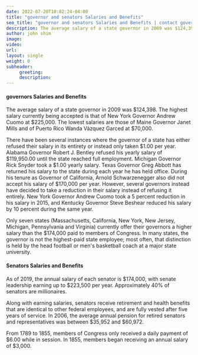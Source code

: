 ```yaml
---
date: 2022-07-20T10:02:24-04:00
title: "governor and senators Salaries and Benefits"
seo_title: "governor and senators Salaries and Benefits | contact governors"
description: The average salary of a state governor in 2009 was $124,398. The highest salary currently being accepted is that of New York Governor Andrew Cuomo at $225,000.
author: john shim
image:
video:
url:
layout: single
weight: 0
subheader:
     greeting:
     description:
---
```

#### governors Salaries and Benefits 
The average salary of a state governor in 2009 was $124,398. The highest salary currently being accepted is that of New York Governor Andrew Cuomo at $225,000. The lowest salaries are those of Maine Governor Janet Mills and of Puerto Rico Wanda Vázquez Garced at $70,000.

There have been several instances where the governor of a state has either refused their salary in its entirety or instead only taken $1.00 per year. Alabama Governor Robert J. Bentley refused his yearly salary of $119,950.00 until the state reached full employment. Michigan Governor Rick Snyder took a $1.00 yearly salary. Texas Governor Greg Abbott has returned his salary to the state during each year he has held office. During his tenure as Governor of California, Arnold Schwarzenegger also did not accept his salary of $170,000 per year. However, several governors instead have decided to take a reduction in their salary instead of refusing it entirely. New York Governor Andrew Cuomo took a 5 percent reduction in his salary in 2015, and Kentucky Governor Steve Beshear reduced his salary by 10 percent during the same year.

Only seven states (Massachusetts, California, New York, New Jersey, Michigan, Pennsylvania and Virginia) currently offer their governors a higher salary than the $174,000 paid to members of Congress. In many states, the governor is not the highest-paid state employee; most often, that distinction is held by the head football or men's basketball coach at a major state university.

#### Senators Salaries and Benefits
As of 2019, the annual salary of each senator is $174,000, with senate leadership earning up to $223,500 per year. Approximately 40% of senators are millionaires.

Along with earning salaries, senators receive retirement and health benefits that are identical to other federal employees, and are fully vested after five years of service. In 2006, the average annual pension for retired senators and representatives was between $35,952 and $60,972.

From 1789 to 1855, members of Congress only received a daily payment of $6.00 while in session. In 1855, members began receiving an annual salary of $3,000.